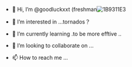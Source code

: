 - 👋 Hi, I’m @goodluckxxt (freshman![1B9311E3](https://github.com/goodluckxxt/goodluckxxt/assets/124981048/09ffc4c4-9195-4a41-9ec5-0724fe741fef)

- 👀 I’m interested in ...tornados？ 
- 🌱 I’m currently learning .to be more efftive ..
- 💞️ I’m looking to collaborate on ...
- 📫 How to reach me ...

<!---
goodluckxxt/goodluckxxt is a ✨ special ✨ repository because its `README.md` (this file) appears on your GitHub profile.
You can click the Preview link to take a look at your changes.
--->
